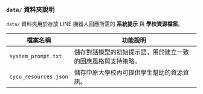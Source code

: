 ### `data/` 資料夾說明

`data/` 資料夾用於存放 LINE 機器人回應所需的 **系統提示** 與 **學校資源檔案**。

| 檔案名稱              | 功能說明                                                                 |
|-----------------------|--------------------------------------------------------------------------|
| `system_prompt.txt`   | 儲存對話模型的初始提示語，用於建立一致的回應風格與支持策略。           |
| `cycu_resources.json` | 儲存中原大學校內可提供學生幫助的資源資訊。     |
